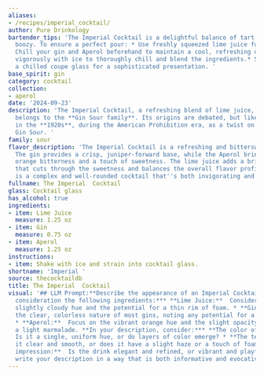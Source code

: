 ```yaml
---
aliases:
- /recipes/imperial_cocktail/
author: Pure Drinkology
bartender_tips: 'The Imperial Cocktail is a delightful balance of tart, bitter, and
  boozy. To ensure a perfect pour: * Use freshly squeezed lime juice for optimal flavor.*
  Chill your gin and Aperol beforehand to maintain a cool, refreshing drink. * Shake
  vigorously with ice to thoroughly chill and blend the ingredients.* Strain into
  a chilled coupe glass for a sophisticated presentation. '
base_spirit: gin
category: cocktail
collection:
- aperol
date: '2024-09-23'
description: 'The Imperial Cocktail, a refreshing blend of lime juice, gin, and Aperol,
  belongs to the **Gin Sour family**. Its origins are debated, but likely emerged
  in the **1920s**, during the American Prohibition era, as a twist on the classic
  Gin Sour. '
family: sour
flavor_description: 'The Imperial Cocktail is a refreshing and bittersweet delight.
  The gin provides a crisp, juniper-forward base, while the Aperol brings a vibrant
  orange bitterness and a touch of sweetness. The lime juice adds a bright acidity
  that cuts through the sweetness and balances the overall flavor profile. The result
  is a complex and well-rounded cocktail that''s both invigorating and approachable. '
fullname: The Imperial  Cocktail
glass: Cocktail glass
has_alcohol: true
ingredients:
- item: Lime Juice
  measure: 1.25 oz
- item: Gin
  measure: 0.75 oz
- item: Aperol
  measure: 1.25 oz
instructions:
- item: Shake with ice and strain into cocktail glass.
shortname: 'Imperial '
source: thecocktaildb
title: The Imperial  Cocktail
visual: '## LLM Prompt:**Describe the appearance of an Imperial Cocktail, taking into
  consideration the following ingredients:*** **Lime Juice:**  Consider the pale,
  slightly cloudy hue and the potential for a thin rim of foam. * **Gin:**  Consider
  the clear, colorless nature of most gins, noting any potential for a slight shimmer.
  * **Aperol:**  Focus on the vibrant orange hue and the slight opacity, almost like
  a light marmalade. **In your description, consider:*** **The color of the drink:**
  Is it a single, uniform hue, or do layers of color emerge? * **The texture:** Is
  it clear and smooth, or does it have a slight haze or a touch of foam? * **The overall
  impression:**  Is the drink elegant and refined, or vibrant and playful? **Please
  write your description in a way that is both informative and evocative.** '
---
```



